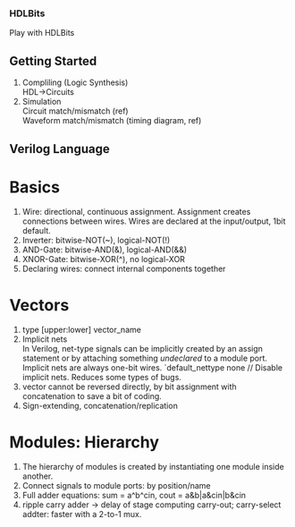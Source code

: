 ### HDLBits
Play with HDLBits

## Getting Started
1. Compliling (Logic Synthesis)  
HDL->Circuits
2. Simulation  
Circuit match/mismatch (ref)  
Waveform match/mismatch (timing diagram, ref)

## Verilog Language
# Basics
1. Wire: directional, continuous assignment. Assignment creates connections between wires. Wires are declared at the input/output, 1bit default.
2. Inverter: bitwise-NOT(~), logical-NOT(!)
3. AND-Gate: bitwise-AND(&), logical-AND(&&)
4. XNOR-Gate: bitwise-XOR(^), no logical-XOR
5. Declaring wires: connect internal components together

# Vectors
1. type [upper:lower] vector_name
2. Implicit nets  
In Verilog, net-type signals can be implicitly created by an assign statement or by attaching something *undeclared* to a module port. Implicit nets are always one-bit wires.
`default_nettype none     // Disable implicit nets. Reduces some types of bugs. 
3. vector cannot be reversed directly, by bit assignment with concatenation to save a bit of coding.
4. Sign-extending, concatenation/replication

# Modules: Hierarchy
1. The hierarchy of modules is created by instantiating one module inside another.
2. Connect signals to module ports: by position/name
3. Full adder equations: sum = a^b^cin, cout = a&b|a&cin|b&cin
4. ripple carry adder -> delay of stage computing carry-out; carry-select addter: faster with a 2-to-1 mux.